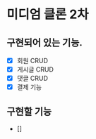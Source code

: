 # 미디엄 클론 2차

## 구현되어 있는 기능.

- [x] 회원 CRUD
- [x] 게시글 CRUD
- [x] 댓글 CRUD
- [x] 결제 기능

## 구현할 기능

- [] 
